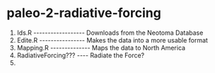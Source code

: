# paleo-2-radiative-forcing



1. Ids.R ------------------ Downloads from the Neotoma Database
2. Edite.R ---------------- Makes the data into a more usable format
3. Mapping.R -------------- Maps the data to North America
4. RadiativeForcing??? ---- Radiate the Force? 
5.  
